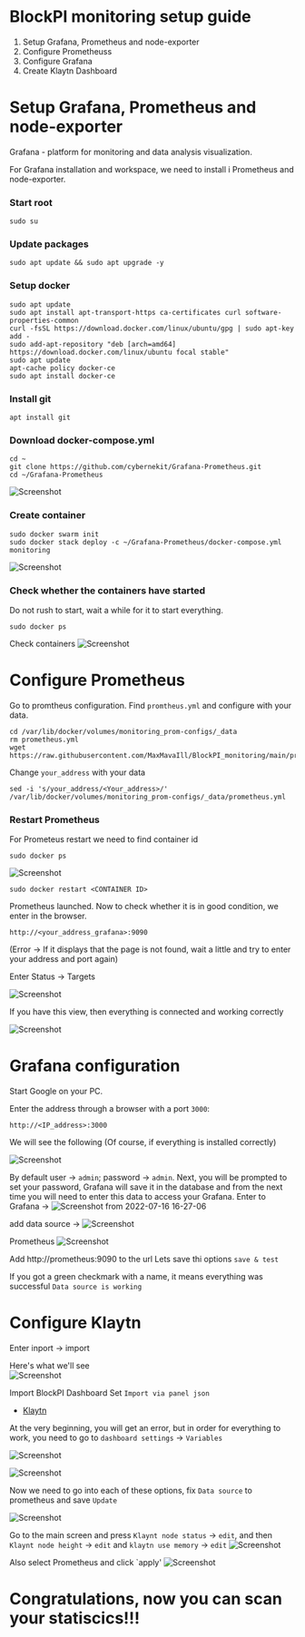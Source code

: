 # BlockPI monitoring setup guide

1. Setup Grafana, Prometheus and node-exporter
2. Configure Prometheuss 
3. Configure Grafana
4. Create Klaytn Dashboard



# Setup Grafana, Prometheus and node-exporter

Grafana - platform for monitoring and data analysis visualization.

For Grafana installation and workspace, we need to install i Prometheus and node-exporter. 

### Start root
```
sudo su

```

### Update packages
```
sudo apt update && sudo apt upgrade -y

```
### Setup docker

```
sudo apt update
sudo apt install apt-transport-https ca-certificates curl software-properties-common
curl -fsSL https://download.docker.com/linux/ubuntu/gpg | sudo apt-key add -
sudo add-apt-repository "deb [arch=amd64] https://download.docker.com/linux/ubuntu focal stable"
sudo apt update
apt-cache policy docker-ce
sudo apt install docker-ce

```
### Install git

```
apt install git

```

### Download docker-compose.yml
```
cd ~
git clone https://github.com/cybernekit/Grafana-Prometheus.git
cd ~/Grafana-Prometheus

```
![Screenshot](https://user-images.githubusercontent.com/59205554/170821373-17d41ca2-0a57-4721-a64d-1dce8ee9f8a3.png)

### Create container
```
sudo docker swarm init
sudo docker stack deploy -c ~/Grafana-Prometheus/docker-compose.yml monitoring

```

![Screenshot](https://user-images.githubusercontent.com/102728347/179355943-5608a86a-2b56-4a56-b2f7-b31afaabc575.png)


### Check whether the containers have started
Do not rush to start, wait a while for it to start everything.

```
sudo docker ps

```
Check containers
![Screenshot](https://user-images.githubusercontent.com/59205554/170821748-022e38d8-d824-465a-8979-334cff2ca31f.png)


# Configure Prometheus
 Go to promtheus configuration. Find `promtheus.yml` and configure with your data.
```
cd /var/lib/docker/volumes/monitoring_prom-configs/_data
rm prometheus.yml
wget https://raw.githubusercontent.com/MaxMavaIll/BlockPI_monitoring/main/prometheus.yml

```

Change `your_address` with your data
```
sed -i 's/your_address/<Your_address>/' /var/lib/docker/volumes/monitoring_prom-configs/_data/prometheus.yml
```
### Restart Prometheus
For Prometeus restart we need to find container id
```
sudo docker ps

```
![Screenshot](https://user-images.githubusercontent.com/102728347/179354582-efc6efda-bd83-4a37-93c6-0f3a2b43e6e8.png)

```
sudo docker restart <CONTAINER ID>
```
Prometheus launched. 
Now to check whether it is in good condition, we enter in the browser.
```
http://<your_address_grafana>:9090
```
(Error -> If it displays that the page is not found, wait a little and try to enter your address and port again)

Enter Status -> Targets

![Screenshot](https://user-images.githubusercontent.com/102728347/179355096-409b3161-6675-43d9-b543-80b9ecafb370.jpeg)

If you have this view, then everything is connected and working correctly 

![Screenshot](https://user-images.githubusercontent.com/102728347/179355199-eed91018-6d6c-49bc-a3e3-463b04f64932.png)

# Grafana configuration

Start Google on your PC. 

Enter the address through a browser with a port `3000`:
```
http://<IP_address>:3000
```
We will see the following (Of course, if everything is installed correctly)

![Screenshot](https://user-images.githubusercontent.com/102728347/179351515-3004bcf9-edff-4445-8658-416eadf7e41d.jpeg)

By default user -> `admin`; password -> `admin`.
Next, you will be prompted to set your password, Grafana will save it in the database and from the next time you will need to enter this data to access your Grafana.
Enter to Grafana -> ![Screenshot from 2022-07-16 16-27-06](https://user-images.githubusercontent.com/102728347/179356902-73f0009d-36bd-49f7-b012-3516869bebdd.png) 

add data source -> ![Screenshot](https://user-images.githubusercontent.com/102728347/179356942-de8fa026-0365-43a6-9a3f-6d52c37d9450.png)

Prometheus
![Screenshot](https://user-images.githubusercontent.com/102728347/179357543-57fea3cc-e144-47c3-878a-d5f11790accf.png)

 Add http://prometheus:9090 to the  url
Lets save thi options `save & test`

If you got a green checkmark with a name, it means everything was successful
`Data source is working`

# Configure Klaytn

Enter inport -> import

Here's what we'll see  
![Screenshot](https://user-images.githubusercontent.com/102728347/179358209-ecd023cf-1ca3-47f9-82b5-5c20b5ceb039.png)

Import BlockPI Dashboard 
Set `Import via panel json`

* [Klaytn](https://github.com/Vgk88/BlockPI-monitoring-guide/blob/main/Klaytn.json)

At the very beginning, you will get an error, but in order for everything to work, you need to go to `dashboard settings` -> `Variables`

![Screenshot](https://user-images.githubusercontent.com/102728347/179372068-436382f2-18b6-457d-be8a-7d39afc12751.jpeg)

![Screenshot](https://user-images.githubusercontent.com/102728347/179372230-96412459-f16d-4c85-bd81-8710e044e1c5.png)

Now we need to go into each of these options, fix `Data source` to prometheus and save `Update`

![Screenshot](https://user-images.githubusercontent.com/102728347/179372346-c3cde8c1-49b6-45d0-ac90-1a5e42a37f67.png)

Go to the main screen and press `Klaynt node status` -> `edit`, and then `Klaynt node height` -> `edit` and `klaytn use memory` -> `edit`
![Screenshot](https://user-images.githubusercontent.com/102728347/179372502-fec90a30-9cb4-4242-9016-0ff83a739dba.png)

Also select Prometheus and click `apply'
![Screenshot](https://user-images.githubusercontent.com/102728347/179372586-52b32e64-d397-4d31-8328-9d34fa1d3960.png)


# Congratulations, now you can scan your statiscics!!!


